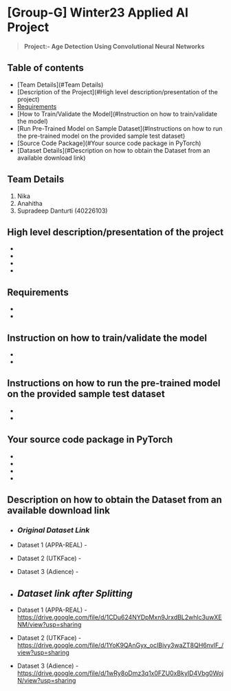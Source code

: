 # **[Group-G] Winter23 Applied AI Project**
> **Project:- Age Detection Using Convolutional Neural Networks**

## **Table of contents**
* [Team Details](#Team Details)
* [Description of the Project](#High level description/presentation of the project)
* [Requirements](#Requirements)
* [How to Train/Validate the Model](#Instruction on how to train/validate the model)
* [Run Pre-Trained Model on Sample Dataset](#Instructions on how to run the pre-trained model on the provided sample test dataset)
* [Source Code Package](#Your source code package in PyTorch)
* [Dataset Details](#Description on how to obtain the Dataset from an available download link)






## **Team Details**
1. Nika
2. Anahitha
3. Supradeep Danturti (40226103)

## **High level description/presentation of the project**
- 
-
- 
- 
## **Requirements**
- 
- 
## **Instruction on how to train/validate the model**
- 
- 
## **Instructions on how to run the pre-trained model on the provided sample test dataset**
- 
- 
## **Your source code package in PyTorch**
- 
- 
- 
- 
## **Description on how to obtain the Dataset from an available download link**
 - ### *Original Dataset Link*
- Dataset 1 (APPA-REAL) - 
- Dataset 2 (UTKFace)   -
- Dataset 3 (Adience)   -

 - ## *Dataset link after Splitting*

- Dataset 1 (APPA-REAL) - https://drive.google.com/file/d/1CDu624NYDpMxn9JrxdBL2whlc3uwXENM/view?usp=sharing
- Dataset 2 (UTKFace)   - https://drive.google.com/file/d/1YoK9QAnGyx_ocIBivy3waZT8QH6nvIF_/view?usp=sharing
- Dataset 3 (Adience)   - https://drive.google.com/file/d/1wRy8oDmz3q1x0FZU0xBkyID4Vbg0WojN/view?usp=sharing
